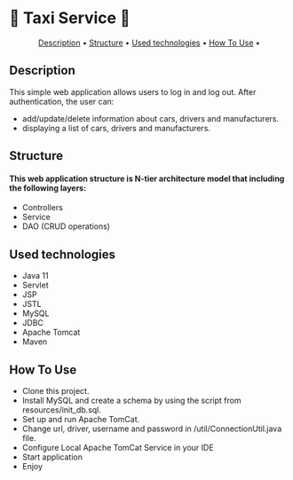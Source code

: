 # :taxi: Taxi Service :taxi:

<p align="center">
  <a href="#description">Description</a> •
  <a href="#structure">Structure</a> •
  <a href="#used-technologies">Used technologies</a> •
  <a href="#how-to-use">How To Use</a> •
</p>

## Description

This simple web application allows users to log in and log out. After authentication, the user can:
- add/update/delete information about cars, drivers and manufacturers.
- displaying a list of cars, drivers and manufacturers.

## Structure
#### This web application structure is N-tier architecture model that including the following layers:
- Controllers
- Service
- DAO (CRUD operations)

## Used technologies

- Java 11
- Servlet
- JSP
- JSTL
- MySQL
- JDBC
- Apache Tomcat
- Maven

## How To Use

- Clone this project.
- Install MySQL and create a schema by using the script from resources/init_db.sql.
- Set up and run Apache TomCat.
- Change url, driver, username and password in  /util/ConnectionUtil.java file. 
- Configure Local Apache TomCat Service in your IDE
- Start application
- Enjoy
